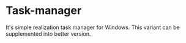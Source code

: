 # Task-manager
It's simple realization task manager for Windows. This variant can be supplemented into better version.
